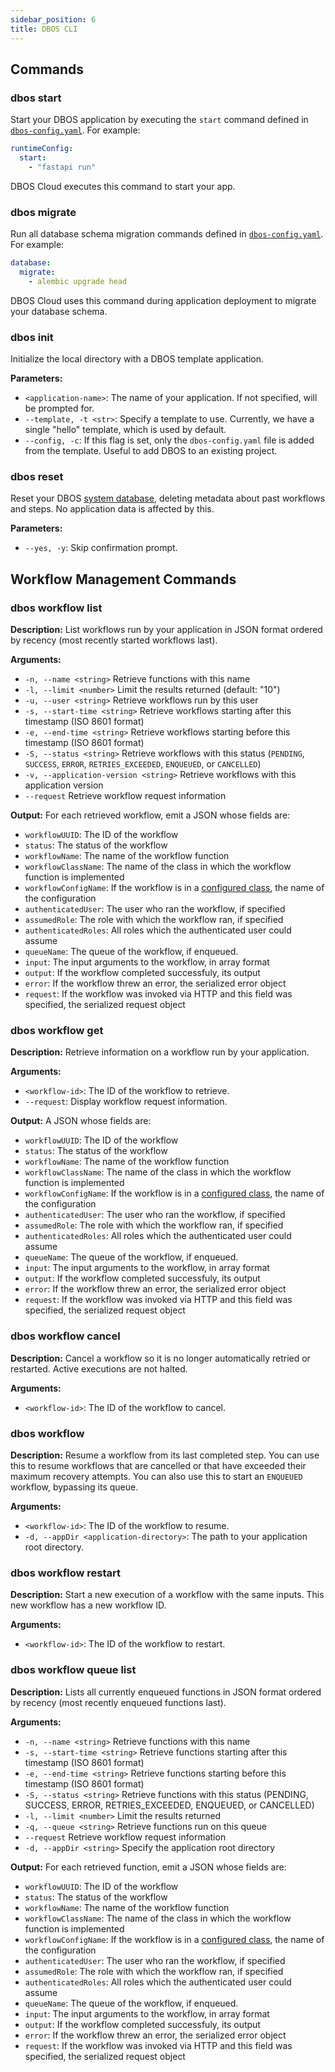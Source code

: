 ```yaml
---
sidebar_position: 6
title: DBOS CLI
---
```


## Commands

### dbos start

Start your DBOS application by executing the `start` command defined in [`dbos-config.yaml`](./configuration.md#runtime).
For example:

```yaml
runtimeConfig:
  start:
    - "fastapi run"
```

DBOS Cloud executes this command to start your app.

### dbos migrate

Run all database schema migration commands defined in [`dbos-config.yaml`](./configuration.md#database).
For example:

```yaml
database:
  migrate:
    - alembic upgrade head
```

DBOS Cloud uses this command during application deployment to migrate your database schema.

### dbos init

Initialize the local directory with a DBOS template application.

**Parameters:**
- `<application-name>`: The name of your application. If not specified, will be prompted for.
- `--template, -t <str>`: Specify a template to use. Currently, we have a single "hello" template, which is used by default.
- `--config, -c`: If this flag is set, only the `dbos-config.yaml` file is added from the template. Useful to add DBOS to an existing project.

### dbos reset

Reset your DBOS [system database](../../explanations/system-tables.md), deleting metadata about past workflows and steps.
No application data is affected by this.

**Parameters:**
- `--yes, -y`: Skip confirmation prompt.

## Workflow Management Commands

### dbos workflow list

**Description:**
List workflows run by your application in JSON format ordered by recency (most recently started workflows last).

**Arguments:**
- `-n, --name <string>`                 Retrieve functions with this name
- `-l, --limit <number>`                Limit the results returned (default: "10") 
- `-u, --user <string>`                 Retrieve workflows run by this user
- `-s, --start-time <string>`           Retrieve workflows starting after this timestamp (ISO 8601 format)
- `-e, --end-time <string>`             Retrieve workflows starting before this timestamp (ISO 8601 format)
- `-S, --status <string>`               Retrieve workflows with this status (`PENDING`, `SUCCESS`, `ERROR`, `RETRIES_EXCEEDED`, `ENQUEUED`, or `CANCELLED`)
- `-v, --application-version <string>`  Retrieve workflows with this application version
- `--request`                           Retrieve workflow request information

**Output:**
For each retrieved workflow, emit a JSON whose fields are:
- `workflowUUID`: The ID of the workflow
- `status`: The status of the workflow
- `workflowName`: The name of the workflow function
- `workflowClassName`: The name of the class in which the workflow function is implemented
- `workflowConfigName`: If the workflow is in a [configured class](../reference/decorators.md#dbosconfiguredinstance), the name of the configuration
- `authenticatedUser`: The user who ran the workflow, if specified
- `assumedRole`: The role with which the workflow ran, if specified
- `authenticatedRoles`: All roles which the authenticated user could assume
- `queueName`: The queue of the workflow, if enqueued.
- `input`: The input arguments to the workflow, in array format
- `output`: If the workflow completed successfuly, its output
- `error`: If the workflow threw an error, the serialized error object
- `request`: If the workflow was invoked via HTTP and this field was specified, the serialized request object

### dbos workflow get

**Description:**
Retrieve information on a workflow run by your application.

**Arguments:**
- `<workflow-id>`: The ID of the workflow to retrieve.
- `--request`: Display workflow request information.

**Output:**
A JSON whose fields are:
- `workflowUUID`: The ID of the workflow
- `status`: The status of the workflow
- `workflowName`: The name of the workflow function
- `workflowClassName`: The name of the class in which the workflow function is implemented
- `workflowConfigName`: If the workflow is in a [configured class](../reference/decorators.md#dbosconfiguredinstance), the name of the configuration
- `authenticatedUser`: The user who ran the workflow, if specified
- `assumedRole`: The role with which the workflow ran, if specified
- `authenticatedRoles`: All roles which the authenticated user could assume
- `queueName`: The queue of the workflow, if enqueued.
- `input`: The input arguments to the workflow, in array format
- `output`: If the workflow completed successfuly, its output
- `error`: If the workflow threw an error, the serialized error object
- `request`: If the workflow was invoked via HTTP and this field was specified, the serialized request object

### dbos workflow cancel

**Description:**
 Cancel a workflow so it is no longer automatically retried or restarted. Active executions are not halted.

**Arguments:**
- `<workflow-id>`: The ID of the workflow to cancel.

### dbos workflow

**Description:**
Resume a workflow from its last completed step.
You can use this to resume workflows that are cancelled or that have exceeded their maximum recovery attempts.
You can also use this to start an `ENQUEUED` workflow, bypassing its queue.

**Arguments:**
- `<workflow-id>`: The ID of the workflow to resume.
- `-d, --appDir <application-directory>`: The path to your application root directory.

### dbos workflow restart

**Description:**
Start a new execution of a workflow with the same inputs.
This new workflow has a new workflow ID.

**Arguments:**
- `<workflow-id>`: The ID of the workflow to restart.

### dbos workflow queue list

**Description:**
Lists all currently enqueued functions in JSON format ordered by recency (most recently enqueued functions last).

**Arguments:**
- `-n, --name <string>`        Retrieve functions with this name
- `-s, --start-time <string>`  Retrieve functions starting after this timestamp (ISO 8601 format)
- `-e, --end-time <string>`    Retrieve functions starting before this timestamp (ISO 8601 format)
- `-S, --status <string>`      Retrieve functions with this status (PENDING, SUCCESS, ERROR, RETRIES_EXCEEDED, ENQUEUED, or CANCELLED)
- `-l, --limit <number>`       Limit the results returned
- `-q, --queue <string>`       Retrieve functions run on this queue
- `--request`                  Retrieve workflow request information
- `-d, --appDir <string>`      Specify the application root directory

**Output:**
For each retrieved function, emit a JSON whose fields are:
- `workflowUUID`: The ID of the workflow
- `status`: The status of the workflow
- `workflowName`: The name of the workflow function
- `workflowClassName`: The name of the class in which the workflow function is implemented
- `workflowConfigName`: If the workflow is in a [configured class](../reference/decorators.md#dbosconfiguredinstance), the name of the configuration
- `authenticatedUser`: The user who ran the workflow, if specified
- `assumedRole`: The role with which the workflow ran, if specified
- `authenticatedRoles`: All roles which the authenticated user could assume
- `queueName`: The queue of the workflow, if enqueued.
- `input`: The input arguments to the workflow, in array format
- `output`: If the workflow completed successfuly, its output
- `error`: If the workflow threw an error, the serialized error object
- `request`: If the workflow was invoked via HTTP and this field was specified, the serialized request object